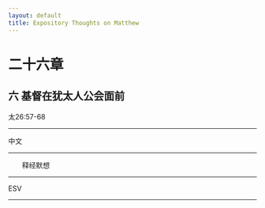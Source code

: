 ```yaml
---
layout: default
title: Expository Thoughts on Matthew
---
```


# 二十六章 

## 六 基督在犹太人公会面前

太26:57-68

***

中文<br>

***

&emsp;&emsp;释经默想

***

ESV

***
